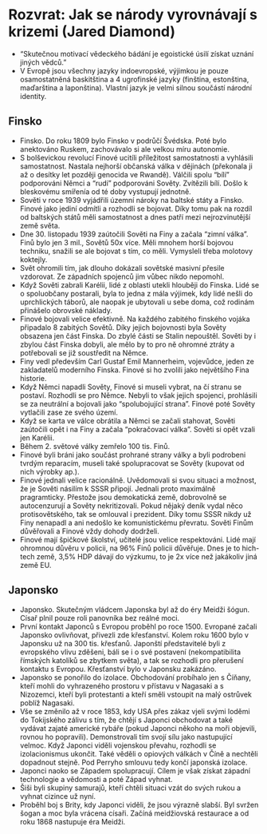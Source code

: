 # Rozvrat: Jak se národy vyrovnávají s krizemi (Jared Diamond)
* “Skutečnou motivací vědeckého bádání je egoistické úsilí získat uznání jiných vědců.”
* V Evropě jsou všechny jazyky indoevropské, výjimkou je pouze osamostatněná baskitština a 4 ugrofinské jazyky (finština, estonština, maďarština a laponština). Vlastní jazyk je velmi silnou součástí národní identity.
## Finsko
* Finsko. Do roku 1809 bylo Finsko v podrůčí Švédska. Poté bylo anektováno Ruskem, zachovávalo si ale velkou míru autonomie.
* S bolševickou revolucí Finové ucitíli příležitost samostatnosti a vyhlásili samostatnost. Nastala nejhorší občanská válka v dějinách (překonala ji až o desítky let později genocida ve Rwandě). Válčili spolu “bílí” podporováni Němci a “rudí” podporováni Sověty. Zvítězili bílí. Došlo k bleskovému smířenía od té doby vystupují jednotně.
* Sověti v roce 1939 vyjádřili územní nároky na baltské státy a Finsko. Finové jako jediní odmítli a rozhodli se bojovat. Díky tomu pak na rozdíl od baltských států měli samostatnost a dnes patří mezi nejrozvinutější země světa.
* Dne 30. listopadu 1939 zaútočili Sověti na Finy a začala “zimní válka”. Finů bylo jen 3 mil., Sovětů 50x více. Měli mnohem horší bojovou techniku, snažili se ale bojovat s tím, co měli. Vymysleli třeba molotovy koktejly. 
* Svět ohromili tím, jak dlouho dokázali sovětské masivní přesile vzdorovat. Ze západních spojenců jim vůbec nikdo nepomohl.
* Když Sověti zabrali Karélii, lidé z oblasti utekli hlouběji do Finska. Lidé se o spoluobčany postarali, byla to jedna z mála výjimek, kdy lidé nešli do uprchlických táborů, ale naopak je ubytovali u sebe doma, což rodinám přinášelo obrovské náklady.
* Finové bojovali velice efektivně. Na každého zabitého finského vojáka připadalo 8 zabitých Sovětů. Díky jejich bojovnosti byla Sověty obsazena jen část Finska. Do zbylé části se Stalin nepouštěl. Sověti by i zbylou část Finska dobyli, ale mělo by to pro ně ohromné ztráty a potřebovali se již soustředit na Němce.
* Finy vedl především Carl Gustaf Emil Mannerheim, vojevůdce, jeden ze zakladatelů moderního Finska. Finové si ho zvolili jako největšího Fina historie.
* Když Němci napadli Sověty, Finové si museli vybrat, na čí stranu se postaví. Rozhodli se pro Němce. Nebyli to však jejich spojenci, prohlásili se za neutrální a bojovali jako “spolubojující strana”. Finové poté Sověty vytlačili zase ze svého území.
* Když se karta ve válce obrátila a Němci se začali stahovat, Sověti zaútočili opět i na Finy a začala “pokračovací válka”. Sověti si opět vzali jen Karélii.
* Během 2. světové války zemřelo 100 tis. Finů.
* Finové byli bráni jako součást prohrané strany války a byli podrobeni tvrdým reparacím, museli také spolupracovat se Sověty (kupovat od nich výrobky ap.).
* Finové jednali velice racionálně. Uvědomovali si svou situaci a možnost, že je Sověti násilím k SSSR připojí. Jednali proto maximálně pragramticky. Přestože jsou demokatická země, dobrovolně se autocenzurují a Sověty nekritizovali. Pokud nějaký deník vydal něco protisovětského, tak se omlouval i prezident. Díky tomu SSSR nikdy už Finy nenapadl a ani nedošlo ke komunistickému převratu. Sověti Finům důvěřovali a Finové vždy dohody dodrželi.
* Finové mají špičkové školství, učitelé jsou velice respektováni. Lidé mají ohromnou důvěru v policii, na 96% Finů policii důvěřuje. Dnes je to hich-tech země, 3,5% HDP dávají do výzkumu, to je 2x více než jakákoliv jiná země EU.

## Japonsko
* Japonsko. Skutečným vládcem Japonska byl až do éry Meidži šógun. Císař plnil pouze roli panovníka bez reálné moci.
* První kontakt Japonců s Evropou proběhl po roce 1500. Evropané začali Japonsko ovlivňovat, přivezli zde křesťanství. Kolem roku 1600 bylo v Japonsku už na 300 tis. křesťanů. Japonští představitelé byli z evropského vlivu zděšeni, báli se i o své postavení (nekompatibilita římských katolíků se zbytkem světa), a tak se rozhodli pro přerušení kontaktu s Evropou. Křesťanství bylo v Japonsku zakázáno.
* Japonsko se ponořilo do izolace. Obchodování probíhalo jen s Číňany, kteří mohli do vyhrazeného prostoru v přístavu v Nagasaki a s Nizozemci, kteří byli protestanti a kteří směli vstoupit na malý ostrůvek poblíž Nagasaki.
* Vše se změnilo až v roce 1853, kdy USA přes zákaz vjeli svými loděmi do Tokijského zálivu s tím, že chtějí s Japonci obchodovat a také vydávat zajaté americké rybáře (pokud Japonci někoho na moři objevili, rovnou ho popravili). Demonstrovali tím svojí sílu jako nastupující velmoc. Když Japonci viděli vojenskou převahu, rozhodli se izolacionismus ukončit. Také věděli o opiových válkách v Číně a nechtěli dopadnout stejně. Pod Perryho smlouvu tedy končí japonská izolace.
* Japonci naoko se Západem spolupracují. Cílem je však získat západní technologie a vědomosti a poté Západ vyhnat.
* Šiši byli skupiny samurajů, kteří chtěli situaci vzát do svých rukou a vyhnat cizince už nyní. 
* Proběhl boj s Brity, kdy Japonci viděli, že jsou výrazně slabší. Byl svržen šogan a moc byla vrácena císaři. Začíná meidžiovská restaurace a od roku 1868 nastupuje éra Meidži. 
